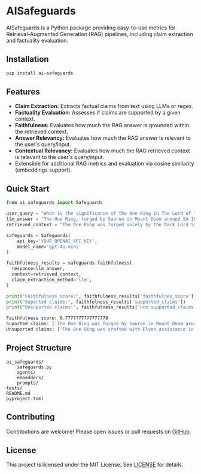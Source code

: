 # AISafeguards

AISafeguards is a Python package providing easy-to-use metrics for Retrieval-Augmented Generation (RAG) pipelines, including claim extraction and factuality evaluation.

## Installation

```sh
pip install ai-safeguards
```

## Features

- **Claim Extraction:** Extracts factual claims from text using LLMs or regex.
- **Factuality Evaluation:** Assesses if claims are supported by a given context.
- **Faithfulness:** Evaluates how much the RAG answer is grounded within the retrieved context.
- **Answer Relevancy:** Evaluates how much the RAG answer is relevant to the user's query/input.
- **Contextual Relevancy:** Evaluates how much the RAG retrieved context is relevant to the user's query/input.
- Extensible for additional RAG metrics and evaluation via cosine similarity (embeddings support).

## Quick Start

```python
from ai_safeguards import Safeguards

user_query = "What is the significance of the One Ring in The Lord of the Rings, and who forged it?"
llm_answer = "The One Ring, forged by Sauron in Mount Doom around SA 1600, was made to control the other Rings of Power. It grants invisibility and immense power but corrupts its wearer, like Gollum. Its destruction in Mount Doom defeats Sauron, as it holds his essence. However, the Ring was also crafted with Elven assistance in Eregion and could summon Nazgûl to its wearer instantly."
retrieved_context = "The One Ring was forged solely by the Dark Lord Sauron in the fires of Mount Doom in Mordor, circa SA 1600, during the Second Age. Its purpose was to dominate the bearers of the other Rings of Power, which were crafted by the Elves of Eregion under Sauron’s influence (though the Three Elven Rings were made by Celebrimbor alone). The Ring grants invisibility and amplifies power but corrupts its wearer, as seen with Gollum and Frodo. Sauron infused much of his power into the Ring, tying his fate to it; its destruction in Mount Doom at the end of the Third Age caused his downfall. Only the fires of Mount Doom could destroy the Ring."

safeguards = Safeguards(
    api_key='YOUR_OPENAI_API_KEY',
    model_name='gpt-4o-mini'
)

faithfulness_results = safeguards.faithfulness(
  response=llm_answer,
  context=retrieved_context,
  claim_extraction_method='llm',
)

print("Faithfulness score:", faithfulness_results['faithfulnes_score'])
print("Suported claims:", faithfulness_results['supported_claims'])
print("Unsuported claims:", faithfulness_results['non_supported_claims'])
```

```sh
Faithfulness score: 0.7777777777777778
Suported claims: ['The One Ring was forged by Sauron in Mount Doom around SA 1600.', 'The One Ring was made to control the other Rings of Power.', 'The One Ring grants invisibility and immense power.', 'The One Ring corrupts its wearer.', 'Gollum is an example of someone corrupted by the One Ring.', 'The destruction of the One Ring in Mount Doom defeats Sauron.', "The One Ring holds Sauron's essence."]
Unsuported claims: ['The One Ring was crafted with Elven assistance in Eregion.', 'The One Ring can summon Nazgûl to its wearer instantly.']
```

## Project Structure

```
ai_safeguards/
    safeguards.py
    agents/
    embedders/
    prompts/
tests/
README.md
pyproject.toml
```

## Contributing

Contributions are welcome! Please open issues or pull requests on [GitHub](https://github.com/seu-usuario/ai_safeguards).

## License

This project is licensed under the MIT License. See [LICENSE](LICENSE) for details.